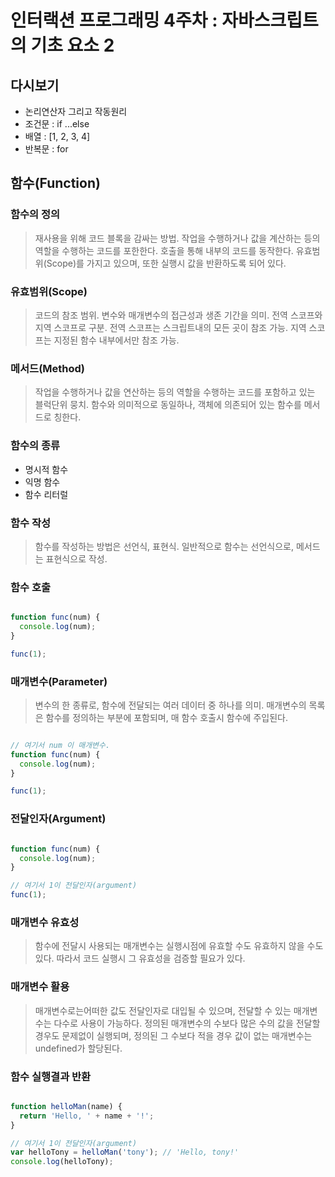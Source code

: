 # 인터랙션 프로그래밍 4주차 : 자바스크립트의 기초 요소 2

## 다시보기

- 논리연산자 그리고 작동원리
- 조건문 : if ...else
- 배열 : [1, 2, 3, 4]
- 반복문 : for

## 함수(Function)

### 함수의 정의

> 재사용을 위해 코드 블록을 감싸는 방법. 작업을 수행하거나 값을 계산하는 등의 역할을 수행하는 코드를 포한한다. 호출을 통해 내부의 코드를 동작한다. 유효범위(Scope)를 가지고 있으며, 또한 실행시 값을 반환하도록 되어 있다.

### 유효범위(Scope)

> 코드의 참조 범위. 변수와 매개변수의 접근성과 생존 기간을 의미. 전역 스코프와 지역 스코프로 구분. 전역 스코프는 스크립트내의 모든 곳이 참조 가능. 지역 스코프는 지정된 함수 내부에서만 참조 가능.

### 메서드(Method)

> 작업을 수행하거나 값을 연산하는 등의 역할을 수행하는 코드를 포함하고 있는 블럭단위 뭉치. 함수와 의미적으로 동일하나, 객체에 의존되어 있는 함수를 메서드로 칭한다.

### 함수의 종류

* 명시적 함수
* 익명 함수
* 함수 리터럴

### 함수 작성

> 함수를 작성하는 방법은 선언식, 표현식. 일반적으로 함수는 선언식으로, 메서드는 표현식으로 작성.

### 함수 호출

```javascript

function func(num) {
  console.log(num);
}

func(1);

```

### 매개변수(Parameter)

> 변수의 한 종류로, 함수에 전달되는 여러 데이터 중 하나를 의미. 매개변수의 목록은 함수를 정의하는 부분에 포함되며, 매 함수 호출시 함수에 주입된다.

```javascript

// 여기서 num 이 매개변수.
function func(num) {
  console.log(num);
}

func(1);

```

### 전달인자(Argument)

```javascript

function func(num) {
  console.log(num);
}

// 여기서 1이 전달인자(argument)
func(1);

```

### 매개변수 유효성

> 함수에 전달시 사용되는 매개변수는 실행시점에 유효할 수도 유효하지 않을 수도 있다. 따라서 코드 실행시 그 유효성을 검증할 필요가 있다.

### 매개변수 활용

> 매개변수로는어떠한 값도 전달인자로 대입될 수 있으며, 전달할 수 있는 매개변수는 다수로 사용이 가능하다. 정의된 매개변수의 수보다 많은 수의 값을 전달할 경우도 문제없이 실행되며, 정의된 그 수보다 적을 경우 값이 없는 매개변수는 undefined가 할당된다.

### 함수 실행결과 반환

```javascript

function helloMan(name) {
  return 'Hello, ' + name + '!';
}

// 여기서 1이 전달인자(argument)
var helloTony = helloMan('tony'); // 'Hello, tony!'
console.log(helloTony);

```
